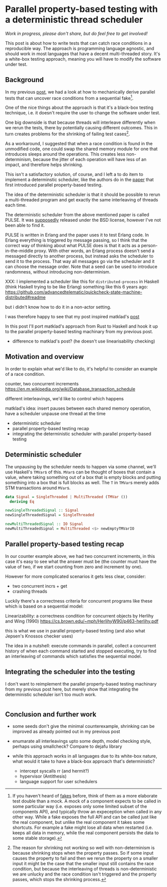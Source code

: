 # Parallel property-based testing with a deterministic thread scheduler

*Work in progress, please don't share, but do feel free to get
involved!*

This post is about how to write tests that can catch race conditions in
a reproducible way. The approach is programming language agnostic, and
should work in most languages that have a decent multi-threaded story.
It's a white-box testing approach, meaning you will have to modify the
software under test.

## Background

In my previous
[post](https://stevana.github.io/the_sad_state_of_property-based_testing_libraries.html),
we had a look at how to mechanically derive parallel tests that can
uncover race conditions from a sequential fake[^1].

One of the nice things about the approach is that it's a black-box
testing technique, i.e. it doesn't require the user to change the
software under test.

One big downside is that because threads will interleave differently
when we rerun the tests, there by potentially causing different
outcomes. This in turn creates problems for the shrinking of failing
test cases[^2].

As a workaround, I suggested that when a race condition is found in the
unmodified code, one could swap the shared memory module for one that
introduces sleeps around the operations. This creates less
non-determinism, because the jitter of each operation will have less of
an impact, and therefore helps shrinking.

This isn't a satisfactory solution, of course, and I left a to do item
to implement a determinstic scheduler, like the authors do in the
[paper](https://www.cse.chalmers.se/~nicsma/papers/finding-race-conditions.pdf)
that first introduced parallel property-based testing.

The idea of the deterministic scheduler is that it should be possible to
rerun a multi-threaded program and get exactly the same interleaving of
threads each time.

The deterministic scheduler from the above mentioned paper is called
PULSE. It was
[supposedly](http://quviq.com/documentation/pulse/index.html) released
under the BSD license, however I've not been able to find it.

PULSE is written in Erlang and the paper uses it to test Erlang code. In
Erlang everything is triggered by message passing, so I think that the
correct way of thinking about what PULSE does is that it acts as a
person-in-the-middle proxy. With other words, an Erlang process doesn't
send a messaged directly to another process, but instead asks the
scheduler to send it to the process. That way all messages go via the
scheduler and it can choose the message order. Note that a seed can be
used to introduce randomness, without introducing non-determinism.

XXX: I implemented a scheduler like this for `distributed-process` in
Haskell (think Haskell trying to be like Erlang) something like this 6
years ago:
<https://github.com/advancedtelematic/quickcheck-state-machine-distributed#readme>

but i didn't know how to do it in a non-actor setting.

I was therefore happy to see that my post inspired matklad's
[post](https://matklad.github.io/2023/07/05/properly-testing-concurrent-data-structures.html)

In this post I'll port matklad's approach from Rust to Haskell and hook
it up to the parallel property-based testing machinary from my previous
post.

- difference to matklad's post? (he doesn't use linearisability
  checking)

## Motivation and overview

In order to explain what we'd like to do, it's helpful to consider an
example of a race condition.

counter, two concurrent increments
<https://en.m.wikipedia.org/wiki/Database_transaction_schedule>

different interleavings, we'd like to control which happens

matklad's idea: insert pauses between each shared memory operation, have
a scheduler unpause one thread at the time

- deterministic scheduler
- parallel property-based testing recap
- integrating the deterministic scheduler with parallel property-based
  testing

## Deterministic scheduler

The unpausing by the scheduler needs to happen via some channel, we'll
use Haskell's `TMVar`s of this. `MVar`s can be thought of boxes that
contain a value, where taking something out of a box that is empty
blocks and putting something into a box that is full blocks as well. The
`T` in `TMVar`s merely adds STM transactions around `MVar`s.

``` haskell
data Signal = SingleThreaded | MultiThreaded (TMVar ())
  deriving Eq
```

``` haskell
newSingleThreadedSignal :: Signal
newSingleThreadedSignal = SingleThreaded

newMultiThreadedSignal :: IO Signal
newMultiThreadedSignal = MultiThreaded <$> newEmptyTMVarIO
```

## Parallel property-based testing recap

In our counter example above, we had two concurrent increments, in this
case it's easy to see what the answer must be (the counter must have the
value of two, if we start counting from zero and increment by one).

However for more complicated scenarios it gets less clear, consider:

- two concurrent incrs + get
- crashing threads

Luckily there's a correctness criteria for concurrent programs like
these which is based on a sequential model:

Linearizability: a correctness condition for concurrent objects by
Herlihy and Wing (1990)
<https://cs.brown.edu/~mph/HerlihyW90/p463-herlihy.pdf>

this is what we use in parallel property-based testing (and also what
Jepsen's Knossos checker uses)

The idea in a nutshell: execute commands in parallel, collect a
concurrent history of when each command started and stopped executing,
try to find an interleaving of commands which satisfies the sequential
model.

## Integrating the scheduler into the testing

I don't want to reimplement the parallel property-based testing
machinary from my previous post here, but merely show that integrating
the deterministic scheduler isn't too much work.

``` diff
```

## Conclusion and further work

- some seeds don't give the minimal counterexample, shrinking can be
  improved as already pointed out in my previous post

- enumarate all interleavings upto some depth, model checking style,
  perhaps using smallcheck? Compare to dejafu library

- while this approach works in all languages due to its white-box
  nature, what would it take to have a black-box approach that's
  deterministic?

  - intercept syscalls rr (and hermit?)
  - hypervisor (Antithesis)
  - language support for user schedulers

[^1]: If you haven't heard of
    [fakes](https://martinfowler.com/bliki/TestDouble.html) before,
    think of them as a more elaborate test double than a mock. A mock of
    a component expects to be called in some particular way (i.e.
    exposes only some limited subset of the components API), and
    typically throw an expeception when called in any other way. While a
    fake exposes the full API and can be called just like the real
    component, but unlike the real component it takes some shortcuts.
    For example a fake might lose all data when restarted (i.e. keeps
    all data in memory, while the real component persists the data to
    some stable storage).

[^2]: The reason for shrinking not working so well with non-determinism
    is because shrinking stops when the property passes. So if some
    input causes the property to fail and then we rerun the property on
    a smaller input it might be the case that the smaller input still
    contains the race condition, but because the interleaving of threads
    is non-deterministic we are unlucky and the race condition isn't
    triggered and the property passes, which stops the shrinking
    process.
